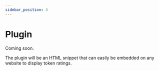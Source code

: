 ```yaml
---
sidebar_position: 4
---
```


# Plugin

Coming soon.

The plugin will be an HTML snippet that can easily be embedded on any website to display token ratings.
